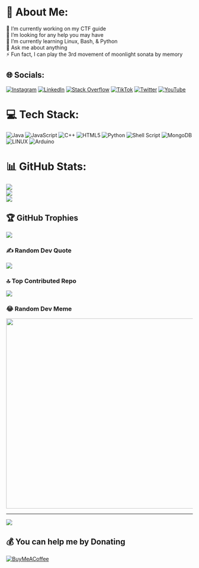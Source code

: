 # 💫 About Me:
🔭 I’m currently working on my CTF guide<br>🤝 I’m looking for any help you may have<br>🌱 I’m currently learning Linux, Bash, & Python<br>💬 Ask me about anything<br>⚡ Fun fact, I can play the 3rd movement of moonlight sonata by memory


## 🌐 Socials:
[![Instagram](https://img.shields.io/badge/Instagram-%23E4405F.svg?logo=Instagram&logoColor=white)](https://instagram.com/xaxa.0x3F) [![LinkedIn](https://img.shields.io/badge/LinkedIn-%230077B5.svg?logo=linkedin&logoColor=white)](https://linkedin.com/in/bartheimsness) [![Stack Overflow](https://img.shields.io/badge/-Stackoverflow-FE7A16?logo=stack-overflow&logoColor=white)](https://stackoverflow.com/users/14736910) [![TikTok](https://img.shields.io/badge/TikTok-%23000000.svg?logo=TikTok&logoColor=white)](https://tiktok.com/@xaxa.0x3F) [![Twitter](https://img.shields.io/badge/Twitter-%231DA1F2.svg?logo=Twitter&logoColor=white)](https://twitter.com/xaxa_0x3F) [![YouTube](https://img.shields.io/badge/YouTube-%23FF0000.svg?logo=YouTube&logoColor=white)](https://youtube.com/@UC7Rlc68ImIV32Y95xLmTSpA) 

# 💻 Tech Stack:
![Java](https://img.shields.io/badge/java-%23ED8B00.svg?style=plastic&logo=java&logoColor=white) ![JavaScript](https://img.shields.io/badge/javascript-%23323330.svg?style=plastic&logo=javascript&logoColor=%23F7DF1E) ![C++](https://img.shields.io/badge/c++-%2300599C.svg?style=plastic&logo=c%2B%2B&logoColor=white) ![HTML5](https://img.shields.io/badge/html5-%23E34F26.svg?style=plastic&logo=html5&logoColor=white) ![Python](https://img.shields.io/badge/python-3670A0?style=plastic&logo=python&logoColor=ffdd54) ![Shell Script](https://img.shields.io/badge/shell_script-%23121011.svg?style=plastic&logo=gnu-bash&logoColor=white) ![MongoDB](https://img.shields.io/badge/MongoDB-%234ea94b.svg?style=plastic&logo=mongodb&logoColor=white) ![LINUX](https://img.shields.io/badge/Linux-FCC624?style=plastic&logo=linux&logoColor=black) ![Arduino](https://img.shields.io/badge/-Arduino-00979D?style=plastic&logo=Arduino&logoColor=white)
# 📊 GitHub Stats:
![](https://github-readme-stats.vercel.app/api?username=xaxa-0x3F&theme=chartreuse-dark&hide_border=true&include_all_commits=true&count_private=true)<br/>
![](https://github-readme-streak-stats.herokuapp.com/?user=xaxa-0x3F&theme=chartreuse-dark&hide_border=true)<br/>
![](https://github-readme-stats.vercel.app/api/top-langs/?username=xaxa-0x3F&theme=chartreuse-dark&hide_border=true&include_all_commits=true&count_private=true&layout=compact)

## 🏆 GitHub Trophies
![](https://github-profile-trophy.vercel.app/?username=xaxa-0x3F&theme=radical&no-frame=true&no-bg=true&margin-w=4)

### ✍️ Random Dev Quote
![](https://quotes-github-readme.vercel.app/api?type=horizontal&theme=dark)

### 🔝 Top Contributed Repo
![](https://github-contributor-stats.vercel.app/api?username=xaxa-0x3F&limit=5&theme=dark&combine_all_yearly_contributions=true)

### 😂 Random Dev Meme
<img src="https://rm.up.railway.app/" width="512px"/>

---
[![](https://visitcount.itsvg.in/api?id=xaxa-0x3F&icon=0&color=4)](https://visitcount.itsvg.in)

  ## 💰 You can help me by Donating
  [![BuyMeACoffee](https://img.shields.io/badge/Buy%20Me%20a%20Coffee-ffdd00?style=for-the-badge&logo=buy-me-a-coffee&logoColor=black)](https://buymeacoffee.com/xaxa) 

  
<!-- Proudly created with GPRM ( https://gprm.itsvg.in ) -->
